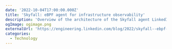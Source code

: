 ```yaml
---
date: '2022-10-04T17:00:00.000Z'
title: 'Skyfall: eBPF agent for infrastructure observability'
description: 'Overview of the architecture of the Skyfall agent LinkedIn uses to monitor their infrastructure, the data pipeline involved with it, where the data is leveraged, and the challenges they faced.'
ogImage: ogimage.png
externalUrl: 'https://engineering.linkedin.com/blog/2022/skyfall--ebpf-agent-for-infrastructure-observability'
categories:
  - Technology
---
```

